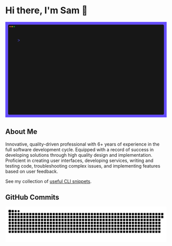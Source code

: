 # Hi there, I'm Sam :wave:

<img src="https://raw.githubusercontent.com/SVendittelli/SVendittelli/output-terminal/profile.gif" alt="Animated gif of a terminal. Generated with charm vhs." />

## About Me

Innovative, quality-driven professional with 6+ years of experience in the full software development cycle. Equipped with a record of success in developing solutions through high quality design and implementation. Proficient in creating user interfaces, developing services, writing and testing code, troubleshooting complex issues, and implementing features based on user feedback.

See my collection of [useful CLI snippets](https://gist.github.com/SVendittelli/272dae22c2c511ba63d9227830287e4f).

## GitHub Commits

<picture>
  <source media="(prefers-color-scheme: dark)" srcset="https://raw.githubusercontent.com/SVendittelli/SVendittelli/output-snake/github-snake-dark.svg" />
  <source media="(prefers-color-scheme: light)" srcset="https://raw.githubusercontent.com/SVendittelli/SVendittelli/output-snake/github-snake.svg" />
  <img alt="Animated snake eating my GitHub contributions. Generated by Platane/snk." src="https://raw.githubusercontent.com/SVendittelli/SVendittelli/output/github-snake.svg" />
</picture>
